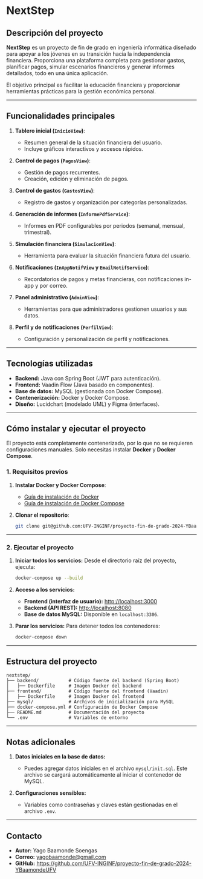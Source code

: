 # NextStep

## Descripción del proyecto

**NextStep** es un proyecto de fin de grado en ingeniería informática diseñado para apoyar a los jóvenes en su transición hacia la independencia financiera. Proporciona una plataforma completa para gestionar gastos, planificar pagos, simular escenarios financieros y generar informes detallados, todo en una única aplicación.

El objetivo principal es facilitar la educación financiera y proporcionar herramientas prácticas para la gestión económica personal.

---

## Funcionalidades principales

1. **Tablero inicial (`InicioView`)**:
   - Resumen general de la situación financiera del usuario.
   - Incluye gráficos interactivos y accesos rápidos.

2. **Control de pagos (`PagosView`)**:
   - Gestión de pagos recurrentes.
   - Creación, edición y eliminación de pagos.

3. **Control de gastos (`GastosView`)**:
   - Registro de gastos y organización por categorías personalizadas.

4. **Generación de informes (`InformePdfService`)**:
   - Informes en PDF configurables por periodos (semanal, mensual, trimestral).

5. **Simulación financiera (`SimulacionView`)**:
   - Herramienta para evaluar la situación financiera futura del usuario.

6. **Notificaciones (`InAppNotifView` y `EmailNotifService`)**:
   - Recordatorios de pagos y metas financieras, con notificaciones in-app y por correo.

7. **Panel administrativo (`AdminView`)**:
   - Herramientas para que administradores gestionen usuarios y sus datos.

8. **Perfil y de notificaciones (`PerfilView`)**:
   - Configuración y personalización de perfil y notificaciones.

---

## Tecnologías utilizadas

- **Backend:** Java con Spring Boot (JWT para autenticación).
- **Frontend:** Vaadin Flow (Java basado en componentes).
- **Base de datos:** MySQL (gestionada con Docker Compose).
- **Contenerización:** Docker y Docker Compose.
- **Diseño:** Lucidchart (modelado UML) y Figma (interfaces).

---

## Cómo instalar y ejecutar el proyecto

El proyecto está completamente contenerizado, por lo que no se requieren configuraciones manuales. Solo necesitas instalar **Docker** y **Docker Compose**.

### **1. Requisitos previos**
1. **Instalar Docker y Docker Compose**:
   - [Guía de instalación de Docker](https://docs.docker.com/get-docker/)
   - [Guía de instalación de Docker Compose](https://docs.docker.com/compose/install/)

2. **Clonar el repositorio**:
   ```bash
   git clone git@github.com:UFV-INGINF/proyecto-fin-de-grado-2024-YBaamondeUFV.git
   ```

---

### **2. Ejecutar el proyecto**

1. **Iniciar todos los servicios:**
   Desde el directorio raíz del proyecto, ejecuta:
   ```bash
   docker-compose up --build
   ```

2. **Acceso a los servicios:**
   - **Frontend (interfaz de usuario):** [http://localhost:3000](http://localhost:3000)
   - **Backend (API REST):** [http://localhost:8080](http://localhost:8080)
   - **Base de datos MySQL:** Disponible en `localhost:3306`.

3. **Parar los servicios:**
   Para detener todos los contenedores:
   ```bash
   docker-compose down
   ```

---

## Estructura del proyecto

```
nextstep/
├── backend/           # Código fuente del backend (Spring Boot)
│   ├── Dockerfile     # Imagen Docker del backend
├── frontend/          # Código fuente del frontend (Vaadin)
│   ├── Dockerfile     # Imagen Docker del frontend
├── mysql/             # Archivos de inicialización para MySQL
├── docker-compose.yml # Configuración de Docker Compose
├── README.md          # Documentación del proyecto
└── .env               # Variables de entorno
```

---

## Notas adicionales

1. **Datos iniciales en la base de datos:**
   - Puedes agregar datos iniciales en el archivo `mysql/init.sql`. Este archivo se cargará automáticamente al iniciar el contenedor de MySQL.

2. **Configuraciones sensibles:**
   - Variables como contraseñas y claves están gestionadas en el archivo `.env`.

---

## Contacto

- **Autor:** Yago Baamonde Soengas
- **Correo:** yagobaamonde@gmail.com
- **GitHub:** https://github.com/UFV-INGINF/proyecto-fin-de-grado-2024-YBaamondeUFV

